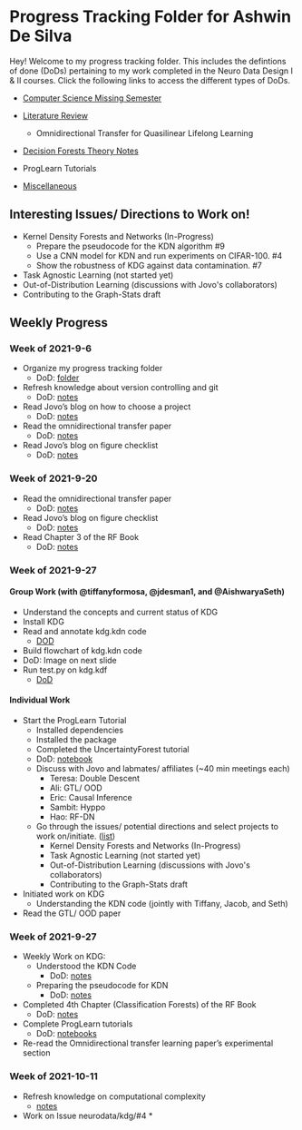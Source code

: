 # Progress Tracking Folder for Ashwin De Silva

Hey! Welcome to my progress tracking folder. This includes the defintions of done (DoDs) pertaining to my work completed in the Neuro Data Design I & II courses. Click the following links to access the different types of DoDs. 

* [Computer Science Missing Semester](https://github.com/NeuroDataDesign/ProgLearn_2021-2022/tree/main/Ashwin_De_Silva/Computer%20Science%20Missing%20Semester) 
* [Literature Review](https://github.com/Laknath1996/ProgLearn_2021-2022/tree/main/Ashwin_De_Silva/Decision%20Forests%20Theory%20Notes)
    * Omnidirectional Transfer for Quasilinear Lifelong Learning

* [Decision Forests Theory Notes](https://github.com/Laknath1996/ProgLearn_2021-2022/tree/main/Ashwin_De_Silva/Decision%20Forests%20Theory%20Notes)

* ProgLearn Tutorials

* [Miscellaneous](https://github.com/Laknath1996/ProgLearn_2021-2022/tree/main/Ashwin_De_Silva/Miscellaneous)


## Interesting Issues/ Directions to Work on!

* Kernel Density Forests and Networks (In-Progress)
    * Prepare the pseudocode for the KDN algorithm #9
    * Use a CNN model for KDN and run experiments on CIFAR-100. #4
    * Show the robustness of KDG against data contamination. #7
* Task Agnostic Learning (not started yet)
* Out-of-Distribution Learning (discussions with Jovo's collaborators)
* Contributing to the Graph-Stats draft

## Weekly Progress

### Week of 2021-9-6

* Organize my progress tracking folder 
    * DoD: [folder](https://github.com/NeuroDataDesign/ProgLearn_2021-2022/tree/main/Ashwin_De_Silva)
* Refresh knowledge about version controlling and git
    * DoD: [notes](https://github.com/NeuroDataDesign/ProgLearn_2021-2022/blob/main/Ashwin_De_Silva/Computer%20Science%20Missing%20Semester/version_controlling_systems.md)
* Read Jovo’s blog on how to choose a project
    * DoD: [notes](https://github.com/NeuroDataDesign/ProgLearn_2021-2022/blob/main/Ashwin_De_Silva/Miscellaneous/How%20to%20Choose%20a%20Project%3F.md)
* Read the omnidirectional transfer paper
    * DoD: [notes](https://github.com/NeuroDataDesign/ProgLearn_2021-2022/blob/main/Ashwin_De_Silva/Literature%20Review/VogelsteinDeyHelm2021.md)
* Read Jovo’s blog on figure checklist
    * DoD: [notes](https://github.com/NeuroDataDesign/ProgLearn_2021-2022/blob/main/Ashwin_De_Silva/Miscellaneous/Figure%20Checklist.md)

### Week of 2021-9-20

* Read the omnidirectional transfer paper
    * DoD: [notes](https://github.com/NeuroDataDesign/ProgLearn_2021-2022/blob/main/Ashwin_De_Silva/Literature%20Review/VogelsteinDeyHelm2021.ipynb)
* Read Jovo’s blog on figure checklist
    * DoD: [notes](https://github.com/NeuroDataDesign/ProgLearn_2021-2022/blob/main/Ashwin_De_Silva/Miscellaneous/Figure%20Checklist.md)
* Read Chapter 3 of the RF Book
    * DoD: [notes](https://github.com/NeuroDataDesign/ProgLearn_2021-2022/blob/main/Ashwin_De_Silva/Decision%20Forests%20Theory%20Notes/Chapter_3.ipynb)

### Week of 2021-9-27 

#### Group Work (with @tiffanyformosa, @jdesman1, and @AishwaryaSeth)

* Understand the concepts and current status of KDG 
* Install KDG
* Read and annotate kdg.kdn code
    * [DOD](https://github.com/NeuroDataDesign/kdg/blob/ndd21-add_docs/kdg/kdn.py)
* Build flowchart of kdg.kdn code 
* DoD: Image on next slide
* Run test.py on kdg.kdf 
    * [DoD](https://github.com/NeuroDataDesign/ProgLearn_2021-2022/blob/main/Aishwarya_Seth/fiddle/TestingKDF.png)

#### Individual Work

* Start the ProgLearn Tutorial
    * Installed dependencies
    * Installed the package
    * Completed the UncertaintyForest tutorial
    * DoD: [notebook](https://github.com/NeuroDataDesign/ProgLearn_2021-2022/blob/main/Ashwin_De_Silva/ProgLearn%20Tutorials/UncertaintyForest.ipynb)
    * Discuss with Jovo and labmates/ affiliates (~40 min meetings each)
        * Teresa: Double Descent 
        * Ali: GTL/ OOD
        * Eric: Causal Inference
        * Sambit: Hyppo
        * Hao: RF-DN
    * Go through the issues/ potential directions and select projects to work on/initiate. ([list](https://github.com/NeuroDataDesign/ProgLearn_2021-2022/tree/main/Ashwin_De_Silva#interesting-issues-directions-to-work-on))
        * Kernel Density Forests and Networks (In-Progress)
        * Task Agnostic Learning (not started yet)
        * Out-of-Distribution Learning (discussions with Jovo's collaborators)
        * Contributing to the Graph-Stats draft
* Initiated work on KDG
    * Understanding the KDN code (jointly with Tiffany, Jacob, and Seth)
* Read the GTL/ OOD paper

### Week of 2021-9-27 

* Weekly Work on KDG:
    * Understood the KDN Code
        * DoD: [notes](https://github.com/NeuroDataDesign/ProgLearn_2021-2022/blob/main/Ashwin_De_Silva/KDG%20Work/KDG%20Code%20Understanding.pdf)
    * Preparing the pseudocode for KDN
        * DoD: [notes](https://github.com/NeuroDataDesign/ProgLearn_2021-2022/blob/main/Ashwin_De_Silva/KDG%20Work/algorithms.pdf)
* Completed 4th Chapter (Classification Forests) of the RF Book
    * DoD: [notes](https://github.com/NeuroDataDesign/ProgLearn_2021-2022/blob/main/Ashwin_De_Silva/Decision%20Forests%20Theory%20Notes/Classification%20Forests.pdf)
* Complete ProgLearn tutorials
    * DoD: [notebooks](https://github.com/NeuroDataDesign/ProgLearn_2021-2022/tree/main/Ashwin_De_Silva/ProgLearn%20Tutorials)
* Re-read the Omnidirectional transfer learning paper’s experimental section

### Week of 2021-10-11

* Refresh knowledge on computational complexity 
    * [notes](https://github.com/Laknath1996/ProgLearn_2021-2022/blob/main/Ashwin_De_Silva/Miscellaneous/Computational%20Complexity.pdf)
* Work on Issue neurodata/kdg/#4
    * 







